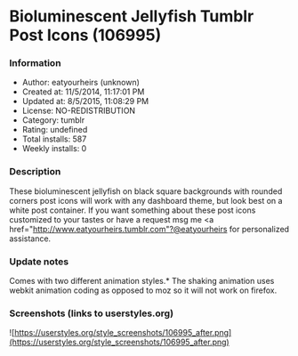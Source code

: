 # Bioluminescent Jellyfish Tumblr Post Icons (106995)

### Information
- Author: eatyourheirs (unknown)
- Created at: 11/5/2014, 11:17:01 PM
- Updated at: 8/5/2015, 11:08:29 PM
- License: NO-REDISTRIBUTION
- Category: tumblr
- Rating: undefined
- Total installs: 587
- Weekly installs: 0


### Description
These bioluminescent jellyfish on black square backgrounds with rounded corners post icons will work with any dashboard theme, but look best on a white post container. If you want something about these post icons customized to your tastes or have a request msg me <a href="http://www.eatyourheirs.tumblr.com"?@eatyourheirs</a> for personalized assistance.

### Update notes
Comes with two different animation styles.* 
The shaking animation uses webkit animation coding as opposed to moz so it will not work on firefox.

### Screenshots (links to userstyles.org)
![https://userstyles.org/style_screenshots/106995_after.png](https://userstyles.org/style_screenshots/106995_after.png)


